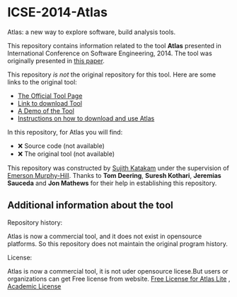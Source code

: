 # ICSE-2014-Atlas

Atlas: a new way to explore software, build analysis tools. 


This repository contains information related to the tool **Atlas** presented in International Conference on Software Engineering, 2014. The tool was originally presented in [this paper](http://dl.acm.org/citation.cfm?id=2591065).

This repository _is not_ the original repository for this tool. Here are some links to the original tool:
* [The Official Tool Page](http://www.ensoftcorp.com/atlas/)
* [Link to download Tool](http://www.ensoftcorp.com/atlas/download/)
* [A Demo of the Tool](http://www.ensoftcorp.com/atlas/developers/)
* [Instructions on how to download and use Atlas](http://www.ensoftcorp.com/atlas/getting-started-with-atlas/#Installation)

In this repository, for Atlas you will find:
* :x: Source code (not available)
* :x: The original tool (not available)

This repository was constructed by [Sujith Katakam](https://github.com/sujithktkm) under the supervision of [Emerson Murphy-Hill](https://github.com/CaptainEmerson). Thanks to **Tom Deering**, **Suresh Kothari**, **Jeremias Sauceda** and **Jon Mathews** for their help in establishing this repository.


Additional information about the tool
-------------------------------------

Repository history:

Atlas is now a commercial tool, and it does not exist in opensource platforms. So this repository does not maintain the original program history.

License:

Atlas is now a commercial tool, it is not uder opensource licese.But users or organizations can get Free license from website.
[Free License for Atlas Lite](http://www.ensoftcorp.com/atlas/lite/) , [Academic License](http://www.ensoftcorp.com/atlas/academic-license/)
